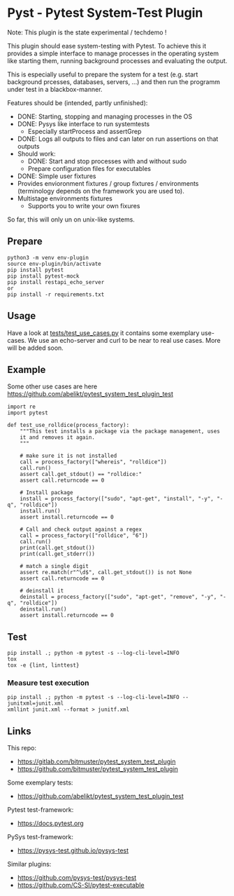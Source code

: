 
# Pyst - Pytest System-Test Plugin

Note: This plugin is the state experimental / techdemo !

This plugin should ease system-testing with Pytest.
To achieve this it provides a simple interface to
manage processes in the operating system like starting them,
running background processes and evaluating the output.

This is especially useful to prepare the system for a test
(e.g. start background prcesses, databases, servers, ...) and then
run the programm under test in a blackbox-manner.

Features should be (intended, partly unfinished):

* DONE: Starting, stopping and managing processes in the OS
* DONE: Pysys like interface to run systemtests
    * Especially startProcess and assertGrep
* DONE: Logs all outputs to files and can later on run assertions on that outputs
* Should work:
    * DONE: Start and stop processes with and without sudo
    * Prepare configuration files for executables
* DONE: Simple user fixtures
* Provides envioronment fixtures / group fixtures / environments (terminology
    depends on the framework you are used to).
* Multistage environments fixtures
    * Supports you to write your own fixures


So far, this will only un on unix-like systems.

## Prepare

    python3 -m venv env-plugin
    source env-plugin/bin/activate
    pip install pytest
    pip install pytest-mock
    pip install restapi_echo_server
    or
    pip install -r requirements.txt

## Usage

Have a look at [tests/test_use_cases.py](tests/test_use_cases.py) it
contains some exemplary use-cases.
We use an echo-server and curl to be near to real use cases. More will be added
soon.


## Example


Some other use cases are here https://github.com/abelikt/pytest_system_test_plugin_test

    import re
    import pytest

    def test_use_rolldice(process_factory):
        """This test installs a package via the package management, uses
        it and removes it again.
        """

        # make sure it is not installed
        call = process_factory(["whereis", "rolldice"])
        call.run()
        assert call.get_stdout() == "rolldice:"
        assert call.returncode == 0

        # Install package
        install = process_factory(["sudo", "apt-get", "install", "-y", "-q", "rolldice"])
        install.run()
        assert install.returncode == 0

        # Call and check output against a regex
        call = process_factory(["rolldice", "6"])
        call.run()
        print(call.get_stdout())
        print(call.get_stderr())

        # match a single digit
        assert re.match(r"^\d$", call.get_stdout()) is not None
        assert call.returncode == 0

        # deinstall it
        deinstall = process_factory(["sudo", "apt-get", "remove", "-y", "-q", "rolldice"])
        deinstall.run()
        assert install.returncode == 0

## Test

    pip install .; python -m pytest -s --log-cli-level=INFO
    tox
    tox -e {lint, linttest}

### Measure test execution

    pip install .; python -m pytest -s --log-cli-level=INFO --junitxml=junit.xml
    xmllint junit.xml --format > junitf.xml


## Links

This repo:

* https://gitlab.com/bitmuster/pytest_system_test_plugin
* https://github.com/bitmuster/pytest_system_test_plugin

Some exemplary tests:

* https://github.com/abelikt/pytest_system_test_plugin_test

Pytest test-framework:

* https://docs.pytest.org

PySys test-framework:

* https://pysys-test.github.io/pysys-test

Similar plugins:

* https://github.com/pysys-test/pysys-test
* https://github.com/CS-SI/pytest-executable



